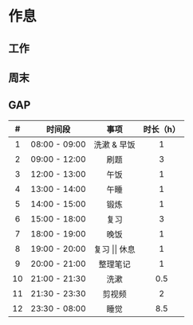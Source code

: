 # 作息

## 工作

## 周末

## GAP

| **#** | **时间段**          | **事项**     | **时长（h）** |
|:-----:|:----------------:|:----------:|:----------:|
| 1     | 08:00  \-  09:00 | 洗漱 & 早饭    | 1          |
| 2     | 09:00  \-  12:00 | 刷题         | 3          |
| 3     | 12:00  \-  13:00 | 午饭         | 1          |
| 4     | 13:00  \-  14:00 | 午睡         | 1          |
| 5     | 14:00  \-  15:00 | 锻炼         | 1          |
| 6     | 15:00 \- 18:00   | 复习         | 3          |
| 7     | 18:00  \-  19:00 | 晚饭         | 1          |
| 8     | 19:00  \-  20:00 | 复习 \|\| 休息 | 1          |
| 9     | 20:00  \-  21:00 | 整理笔记       | 1          |
| 10    | 21:00  \-  21:30 | 洗漱         | 0\.5       |
| 11    | 21:30  \-  23:30 | 剪视频        | 2          |
| 12    | 23:30  \-  08:00 | 睡觉         | 8\.5       |

